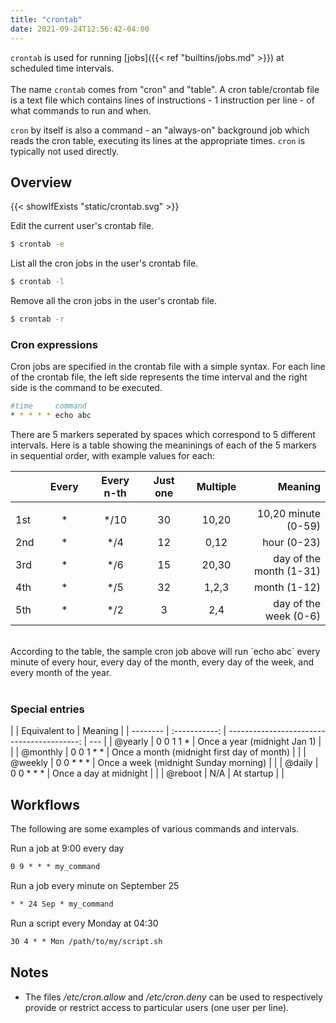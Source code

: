 ```yaml
---
title: "crontab"
date: 2021-09-24T12:56:42-04:00
---
```


`crontab` is used for running [jobs]({{< ref "builtins/jobs.md" >}}) at
scheduled time intervals. <br><br> The name `crontab` comes from "cron" and
"table". A cron table/crontab file is a text file which contains lines of
instructions - 1 instruction per line - of what commands to run and when. <br>

`cron` by itself is also a command - an "always-on" background job which reads
the cron table, executing its lines at the appropriate times. `cron` is
typically not used directly.

## Overview

{{< showIfExists "static/crontab.svg" >}}

Edit the current user's crontab file.

```bash
$ crontab -e
```

List all the cron jobs in the user's crontab file.

```bash
$ crontab -l
```

Remove all the cron jobs in the user's crontab file.

```bash
$ crontab -r
```

### Cron expressions

Cron jobs are specified in the crontab file with a simple syntax. For each line
of the crontab file, the left side represents the time interval and the right
side is the command to be executed.

```bash
#time     command
* * * * * echo abc
```

There are 5 markers seperated by spaces which correspond to 5 different
intervals. Here is a table showing the meaninings of each of the 5 markers in
sequential order, with example values for each:

|     |      Every       |    Every n-th    |     Just one     |     Multiple     |                 Meaning |
| --- | :--------------: | :--------------: | :--------------: | :--------------: | ----------------------: |
|     | <img width=100/> | <img width=100/> | <img width=100/> | <img width=100/> |
| 1st |        \*        |      \*/10       |        30        |      10,20       |     10,20 minute (0-59) |
| 2nd |        \*        |       \*/4       |        12        |       0,12       |             hour (0-23) |
| 3rd |        \*        |       \*/6       |        15        |      20,30       | day of the month (1-31) |
| 4th |        \*        |       \*/5       |        32        |      1,2,3       |            month (1-12) |
| 5th |        \*        |       \*/2       |        3         |       2,4        |   day of the week (0-6) |

<br>
According to the table, the sample cron job above will run `echo abc` every
minute of every hour, every day of the month, every day of the week, and every
month of the year.

<br>
<br>

### Special entries

|          | Equivalent to |                                    Meaning |
| -------- | :-----------: | -----------------------------------------: | --- |
| @yearly  |  0 0 1 1 \*   |               Once a year (midnight Jan 1) |     |
| @monthly |  0 0 1 \* \*  | Once a month (midnight first day of month) |     |
| @weekly  | 0 0 \* \* \*  |      Once a week (midnight Sunday morning) |     |
| @daily   | 0 0 \* \* \*  |                     Once a day at midnight |     |
| @reboot  |      N/A      |                                 At startup |     |

## Workflows

The following are some examples of various commands and intervals.

Run a job at 9:00 every day

```txt
0 9 * * * my_command
```

Run a job every minute on September 25

```txt
* * 24 Sep * my_command
```

Run a script every Monday at 04:30

```txt
30 4 * * Mon /path/to/my/script.sh
```

## Notes

- The files _/etc/cron.allow_ and _/etc/cron.deny_ can be used to respectively
  provide or restrict access to particular users (one user per line).
